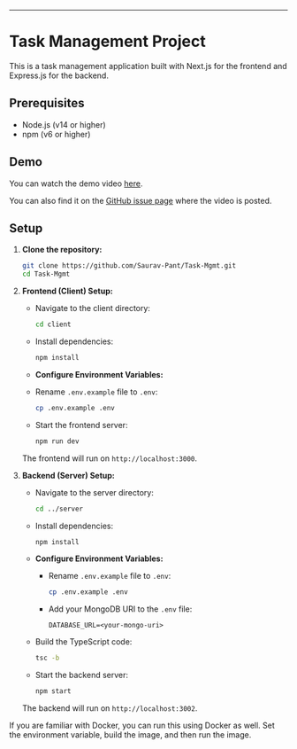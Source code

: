 
---

# Task Management Project

This is a task management application built with Next.js for the frontend and Express.js for the backend.

## Prerequisites

- Node.js (v14 or higher)
- npm (v6 or higher)

## Demo

You can watch the demo video [here](https://private-user-images.githubusercontent.com/103263909/353926959-d7232d8c-d97c-4206-8a82-c19f318e9024.mp4?jwt=eyJhbGciOiJIUzI1NiIsInR5cCI6IkpXVCJ9.eyJpc3MiOiJnaXRodWIuY29tIiwiYXVkIjoicmF3LmdpdGh1YnVzZXJjb250ZW50LmNvbSIsImtleSI6ImtleTUiLCJleHAiOjE3MjI0NDcwNzcsIm5iZiI6MTcyMjQ0Njc3NywicGF0aCI6Ii8xMDMyNjM5MDkvMzUzOTI2OTU5LWQ3MjMyZDhjLWQ5N2MtNDIwNi04YTgyLWMxOWYzMThlOTAyNC5tcDQ_WC1BbXotQWxnb3JpdGhtPUFXUzQtSE1BQy1TSEEyNTYmWC1BbXotQ3JlZGVudGlhbD1BS0lBVkNPRFlMU0E1M1BRSzRaQSUyRjIwMjQwNzMxJTJGdXMtZWFzdC0xJTJGczMlMkZhd3M0X3JlcXVlc3QmWC1BbXotRGF0ZT0yMDI0MDczMVQxNzI2MTdaJlgtQW16LUV4cGlyZXM9MzAwJlgtQW16LVNpZ25hdHVyZT1lMTljZjFlNzI0NDhlYTVhYjA5YzczY2JmOGY2NDk0MDg4MTExOGVhYzk4MmMxZDVjM2YxMmU2ZTk5NWM4MGY4JlgtQW16LVNpZ25lZEhlYWRlcnM9aG9zdCZhY3Rvcl9pZD0wJmtleV9pZD0wJnJlcG9faWQ9MCJ9.m1__68SX5eyFbnY-TByU3ephSVkLh-T9LRrSHNLu3BQ).

You can also find it on the [GitHub issue page](https://github.com/Saurav-Pant/Task-Mgmt/issues) where the video is posted.



## Setup

1. **Clone the repository:**

   ```bash
   git clone https://github.com/Saurav-Pant/Task-Mgmt.git
   cd Task-Mgmt
   ```

2. **Frontend (Client) Setup:**

   - Navigate to the client directory:

     ```bash
     cd client
     ```

   - Install dependencies:

     ```bash
     npm install
     ```

    - **Configure Environment Variables:**

     - Rename `.env.example` file to `.env`:

       ```bash
       cp .env.example .env
       ```


   - Start the frontend server:

     ```bash
     npm run dev
     ```

   The frontend will run on `http://localhost:3000`.

3. **Backend (Server) Setup:**

   - Navigate to the server directory:

     ```bash
     cd ../server
     ```

   - Install dependencies:

     ```bash
     npm install
     ```

   - **Configure Environment Variables:**

     - Rename `.env.example` file to `.env`:

       ```bash
       cp .env.example .env
       ```

     - Add your MongoDB URI to the `.env` file:

       ```
       DATABASE_URL=<your-mongo-uri>
       ```

   - Build the TypeScript code:

     ```bash
     tsc -b
     ```

   - Start the backend server:

     ```bash
     npm start
     ```

   The backend will run on `http://localhost:3002`.


If you are familiar with Docker, you can run this using Docker as well. Set the environment variable, build the image, and then run the image.






